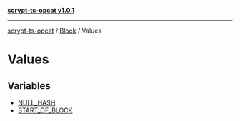 [**scrypt-ts-opcat v1.0.1**](../../../../README.md)

***

[scrypt-ts-opcat](../../../../README.md) / [Block](../../README.md) / Values

# Values

## Variables

- [NULL\_HASH](variables/NULL_HASH.md)
- [START\_OF\_BLOCK](variables/START_OF_BLOCK.md)
